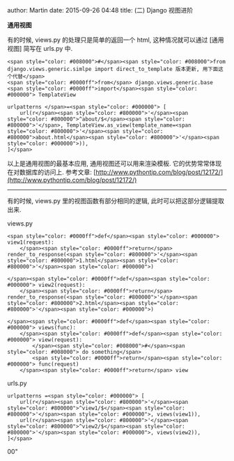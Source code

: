 author: Martin
date: 2015-09-26 04:48
title: (二) Django 视图进阶

**通用视图**

有的时候, views.py 的处理只是简单的返回一个 html, 这种情况就可以通过 [通用视图] 简写在 urls.py 中.

    <span style="color: #008000">#</span><span style="color: #008000">from django.views.generic.simlpe import direct_to_template 版本更新, 用下面这个代替</span>
    <span style="color: #0000ff">from</span> django.views.generic.base <span style="color: #0000ff">import</span><span style="color: #000000"> TemplateView

    urlpatterns </span>=<span style="color: #000000"> [
        url(r</span><span style="color: #800000">'</span><span style="color: #800000">^about/$</span><span style="color: #800000">'</span>, TemplateView.as_view(template_name=<span style="color: #800000">'</span><span style="color: #800000">about.html</span><span style="color: #800000">'</span><span style="color: #000000">)),
    ]</span>




以上是通用视图的最基本应用, 通用视图还可以用来渲染模板.
它的优势常常体现在对数据库的访问上.
参考文章: [http://www.pythontip.com/blog/post/12172/](http://www.pythontip.com/blog/post/12172/)







* * *






有的时候, views.py 里的视图函数有部分相同的逻辑, 此时可以把这部分逻辑提取出来.




views.py




    <span style="color: #0000ff">def</span><span style="color: #000000"> view1(request):
        </span><span style="color: #0000ff">return</span> render_to_response(<span style="color: #800000">'</span><span style="color: #800000">1.html</span><span style="color: #800000">'</span><span style="color: #000000">)

    </span><span style="color: #0000ff">def</span><span style="color: #000000"> view2(request):
        </span><span style="color: #0000ff">return</span> render_to_response(<span style="color: #800000">'</span><span style="color: #800000">2.html</span><span style="color: #800000">'</span><span style="color: #000000">)

    </span><span style="color: #0000ff">def</span><span style="color: #000000"> views(func):
        </span><span style="color: #0000ff">def</span><span style="color: #000000"> view(request):
            </span><span style="color: #008000">#</span><span style="color: #008000"> do something</span>
            <span style="color: #0000ff">return</span><span style="color: #000000"> func(request)
        </span><span style="color: #0000ff">return</span> view





urls.py




    urlpatterns =<span style="color: #000000"> [
        url(r</span><span style="color: #800000">'</span><span style="color: #800000">^view1/$</span><span style="color: #800000">'</span><span style="color: #000000">, views(view1)),
        url(r</span><span style="color: #800000">'</span><span style="color: #800000">^view2/$</span><span style="color: #800000">'</span><span style="color: #000000">, views(view2)),
    ]</span>
00"
